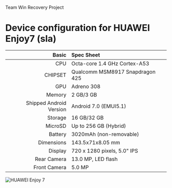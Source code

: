 Team Win Recovery Project

Device configuration for HUAWEI Enjoy7   (sla)
=====================================================

Basic        | Spec Sheet
------------:|:-------------------------
CPU          | Octa-core 1.4 GHz Cortex-A53
CHIPSET      | Qualcomm MSM8917 Snapdragon 425
GPU          | Adreno 308
Memory       | 2 GB/3 GB
Shipped Android Version | Android 7.0 (EMUI5.1)
Storage      | 16 GB/32 GB
MicroSD      | Up to 256 GB (Hybrid)
Battery      |  3020mAh (non-removable)
Dimensions   | 143.5x71x8.05 mm
Display      | 720 x 1280 pixels, 5.0" IPS
Rear Camera  | 13.0 MP, LED flash
Front Camera | 5.0 MP

![HUAWEI Enjoy 7](http://img4.imgtn.bdimg.com/it/u=4003883076,1924532414&fm=26&gp=0.jpg)
